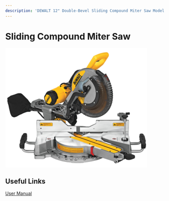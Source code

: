 ```yaml
---
description: 'DEWALT 12" Double-Bevel Sliding Compound Miter Saw Model: DWS779'
---
```


# Sliding Compound Miter Saw

![](../.gitbook/assets/image%20%28103%29.png)

## Useful Links

[User Manual](https://drive.google.com/file/d/1JZVLOpWuK7NPNecYSSBpmBxRK6gmBRfU/view?usp=sharing)




